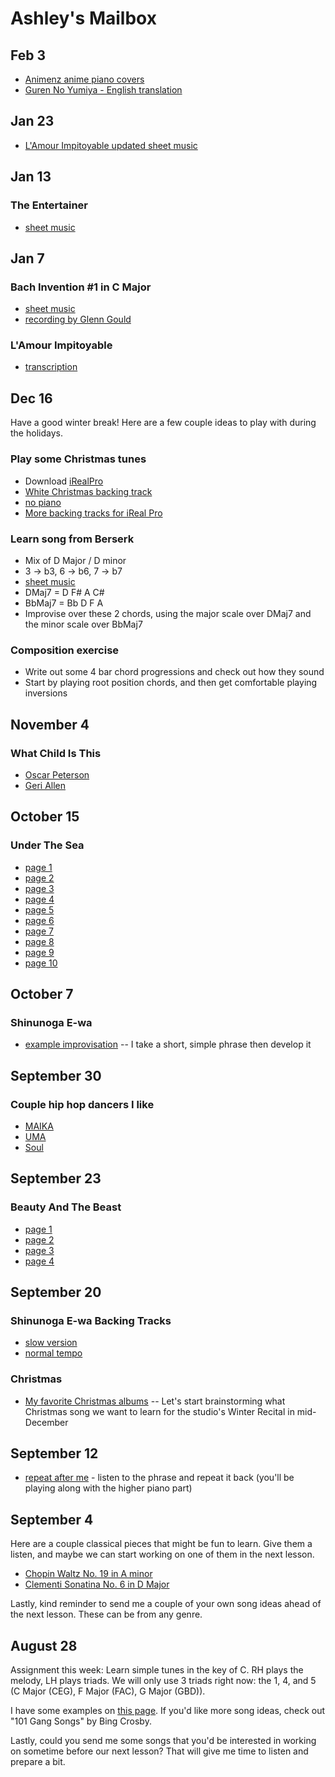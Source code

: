 # Ashley's Mailbox

## Feb 3
- [Animenz anime piano covers](https://www.youtube.com/@Animenzzz)
- [Guren No Yumiya - English translation](https://genius.com/Genius-english-translations-linked-horizon-guren-no-yumiya-english-translation-lyrics)

## Jan 23
- [L'Amour Impitoyable updated sheet music](./berserk.pdf)

## Jan 13
### The Entertainer
- [sheet music](./entertainer.pdf)

## Jan 7
### Bach Invention #1 in C Major
- [sheet music](./invention.pdf)
- [recording by Glenn Gould](https://www.youtube.com/watch?v=xzU7xQmmXGE)

### L'Amour Impitoyable
- [transcription](./berserk.pdf)

## Dec 16

Have a good winter break! Here are a few couple ideas to play with during the holidays.

### Play some Christmas tunes
- Download [iRealPro](https://www.irealpro.com/)
- [White Christmas backing track](./whitechristmas.wav)
- [no piano](./nopiano.wav)
- [More backing tracks for iReal Pro](https://www.irealb.com/forums/showthread.php?5105-Holiday)

### Learn song from Berserk
- Mix of D Major / D minor
- 3 -> b3, 6 -> b6, 7 -> b7
- [sheet music](./berserk.pdf)
- DMaj7 = D F# A C#
- BbMaj7 = Bb D F A
- Improvise over these 2 chords, using the major scale over DMaj7 and the minor scale over BbMaj7

### Composition exercise
- Write out some 4 bar chord progressions and check out how they sound
- Start by playing root position chords, and then get comfortable playing inversions

## November 4
### What Child Is This
- [Oscar Peterson](https://www.youtube.com/watch?v=uDANk3P4LL8)
- [Geri Allen](https://www.youtube.com/watch?v=hyA8sE_xxXg)


## October 15
### Under The Sea
- [page 1](./mermaid1.jpg)
- [page 2](./mermaid2.jpg)
- [page 3](./mermaid3.jpg)
- [page 4](./mermaid4.jpg)
- [page 5](./mermaid5.jpg)
- [page 6](./mermaid6.jpg)
- [page 7](./mermaid7.jpg)
- [page 8](./mermaid8.jpg)
- [page 9](./mermaid9.jpg)
- [page 10](./mermaid10.jpg)

## October 7
### Shinunoga E-wa
- [example improvisation](./example.mp3) -- I take a short, simple phrase then develop it

## September 30
### Couple hip hop dancers I like
- [MAIKA](https://www.youtube.com/watch?v=btYMEt8kJy0)
- [UMA](https://www.youtube.com/watch?v=MLovWSWlk_o)
- [Soul](https://www.youtube.com/watch?v=OQcFyzb66Xs)

## September 23
### Beauty And The Beast
- [page 1](./p1.jpg)
- [page 2](./p2.jpg)
- [page 3](./p3.jpg)
- [page 4](./p4.jpg)

## September 20
### Shinunoga E-wa Backing Tracks
- [slow version](./slow.mp3)
- [normal tempo](./fast.mp3)

### Christmas
- [My favorite Christmas albums](/christmas) -- Let's start brainstorming what Christmas song we want to learn for the studio's Winter Recital in mid-December


## September 12
- [repeat after me](./911.mp3) - listen to the phrase and repeat it back (you'll be playing along with the higher piano part)

## September 4

Here are a couple classical pieces that might be fun to learn. Give them a listen, and maybe we can start working on one of them in the next lesson.

- [Chopin Waltz No. 19 in A minor](https://www.youtube.com/watch?v=n-voZrgjUVc)
- [Clementi Sonatina No. 6 in D Major](https://www.youtube.com/watch?v=oDlsG7C5PEs)

Lastly, kind reminder to send me a couple of your own song ideas ahead of the next lesson. These can be from any genre.

## August 28

Assignment this week: Learn simple tunes in the key of C. RH plays the melody, LH plays triads. We will only use 3 triads right now: the 1, 4, and 5 (C Major (CEG), F Major (FAC), G Major (GBD)).

I have some examples on [this page](/simple). If you'd like more song ideas, check out "101 Gang Songs" by Bing Crosby.

Lastly, could you send me some songs that you'd be interested in working on sometime before our next lesson? That will give me time to listen and prepare a bit.
